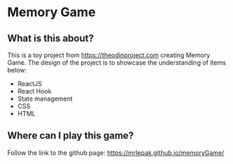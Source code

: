 # Memory Game

## What is this about?

This is a toy project from https://theodinproject.com creating Memory Game.
The design of the project is to showcase the understanding of items below:

- ReactJS
- React Hook
- State management
- CSS
- HTML

## Where can I play this game?

Follow the link to the github page:
https://mrlepak.github.io/memoryGame/
